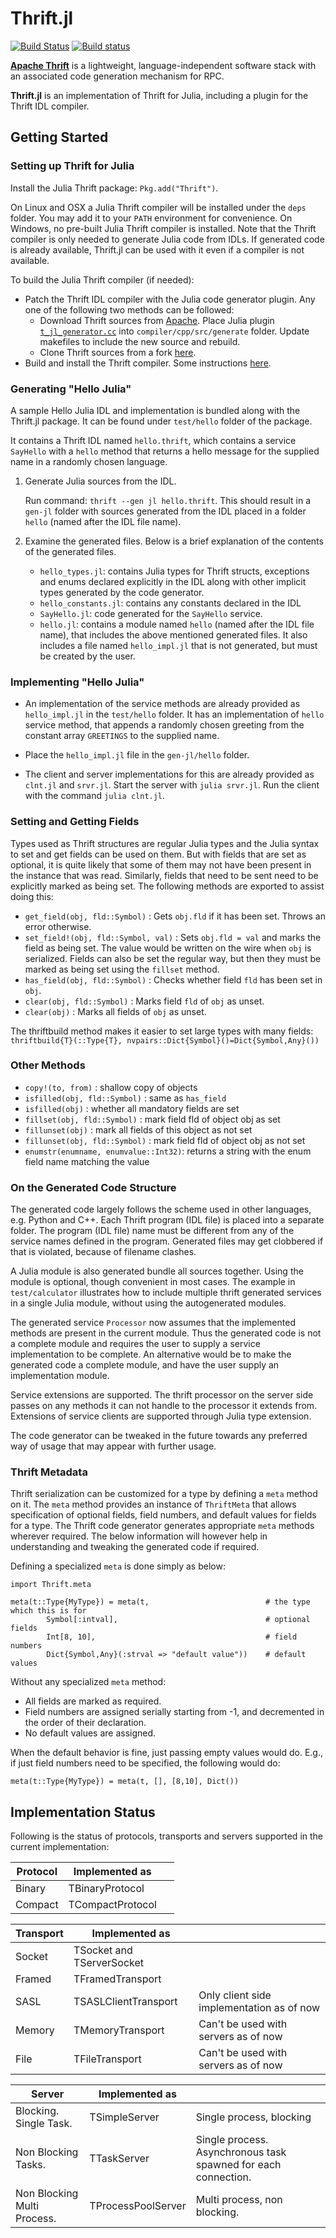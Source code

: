 # Thrift.jl

[![Build Status](https://travis-ci.org/tanmaykm/Thrift.jl.png)](https://travis-ci.org/tanmaykm/Thrift.jl)
[![Build status](https://ci.appveyor.com/api/projects/status/56l7lbwk5fwbtnoo/branch/master?svg=true)](https://ci.appveyor.com/project/tanmaykm/thrift-jl/branch/master)

[**Apache Thrift**](http://thrift.apache.org/) is a lightweight, language-independent software stack with an associated code generation mechanism for RPC.

**Thrift.jl** is an implementation of Thrift for Julia, including a plugin for the Thrift IDL compiler.

## Getting Started

### Setting up Thrift for Julia

Install the Julia Thrift package: `Pkg.add("Thrift")`.


On Linux and OSX a Julia Thrift compiler will be installed under the `deps` folder. You may add it to your `PATH` environment for convenience. On Windows, no pre-built Julia Thrift compiler is installed. Note that the Thrift compiler is only needed to generate Julia code from IDLs. If generated code is already available, Thrift.jl can be used with it even if a compiler is not available.

To build the Julia Thrift compiler (if needed):
- Patch the Thrift IDL compiler with the Julia code generator plugin. Any one of the following two methods can be followed:
    - Download Thrift sources from [Apache](http://thrift.apache.org/download/). Place Julia plugin [`t_jl_generator.cc`](https://github.com/tanmaykm/Thrift.jl/tree/master/compiler) into `compiler/cpp/src/generate` folder. Update makefiles to include the new source and rebuild.
    - Clone Thrift sources from a fork [here](https://github.com/tanmaykm/thrift).
- Build and install the Thrift compiler. Some instructions [here](http://thrift.apache.org/tutorial/).

### Generating "Hello Julia"
A sample Hello Julia IDL and implementation is bundled along with the Thrift.jl package. It can be found under `test/hello` folder of the package.

It contains a Thrift IDL named `hello.thrift`, which contains a service `SayHello` with a `hello` method that returns a hello message for the supplied name in a randomly chosen language.

1. Generate Julia sources from the IDL.

   Run command: `thrift --gen jl hello.thrift`.
   This should result in a `gen-jl` folder with sources generated from the IDL placed in a folder `hello` (named after the IDL file name).

2. Examine the generated files. Below is a brief explanation of the contents of the generated files.

   -  `hello_types.jl`: contains Julia types for Thrift structs, exceptions and enums declared explicitly in the IDL along with other implicit types generated by the code generator.
   - `hello_constants.jl`: contains any constants declared in the IDL
   - `SayHello.jl`: code generated for the `SayHello` service.
   - `hello.jl`: contains a module named `hello` (named after the IDL file name), that includes the above mentioned generated files. It also includes a file named `hello_impl.jl` that is not generated, but must be created by the user.

### Implementing "Hello Julia"
- An implementation of the service methods are already provided as `hello_impl.jl` in the `test/hello` folder. It has an implementation of `hello` service method, that appends a randomly chosen greeting from the constant array `GREETINGS` to the supplied name.

- Place the `hello_impl.jl` file in the `gen-jl/hello` folder.

- The client and server implementations for this are already provided as `clnt.jl` and `srvr.jl`. Start the server with `julia srvr.jl`. Run the client with the command `julia clnt.jl`.



### Setting and Getting Fields
Types used as Thrift structures are regular Julia types and the Julia syntax to set and get fields can be used on them. But with fields that are set as optional, it is quite likely that some of them may not have been present in the instance that was read. Similarly, fields that need to be sent need to be explicitly marked as being set. The following methods are exported to assist doing this:

- `get_field(obj, fld::Symbol)` : Gets `obj.fld` if it has been set. Throws an error otherwise.
- `set_field!(obj, fld::Symbol, val)` : Sets `obj.fld = val` and marks the field as being set. The value would be written on the wire when `obj` is serialized. Fields can also be set the regular way, but then they must be marked as being set using the `fillset` method.
- `has_field(obj, fld::Symbol)` : Checks whether field `fld` has been set in `obj`.
- `clear(obj, fld::Symbol)` : Marks field `fld` of `obj` as unset.
- `clear(obj)` : Marks all fields of `obj` as unset.

The thriftbuild method makes it easier to set large types with many fields:
`thriftbuild{T}(::Type{T}, nvpairs::Dict{Symbol}()=Dict{Symbol,Any}())`

### Other Methods
- `copy!(to, from)` : shallow copy of objects
- `isfilled(obj, fld::Symbol)` : same as `has_field`
- `isfilled(obj)` : whether all mandatory fields are set
- `fillset(obj, fld::Symbol)` : mark field fld of object obj as set
- `fillunset(obj)` : mark all fields of this object as not set
- `fillunset(obj, fld::Symbol)` : mark field fld of object obj as not set
- `enumstr(enumname, enumvalue::Int32)`: returns a string with the enum field name matching the value


### On the Generated Code Structure

The generated code largely follows the scheme used in other languages, e.g. Python and C++. Each Thrift program (IDL file) is placed into a separate folder. The program (IDL file) name must be different from any of the service names defined in the program. Generated files may get clobbered if that is violated, because of filename clashes.

A Julia module is also generated  bundle all sources together. Using the module is optional, though convenient in most cases. The example in `test/calculator` illustrates how to include multiple thrift generated services in a single Julia module, without using the autogenerated modules.

The generated service `Processor` now assumes that the implemented methods are present in the current module. Thus the generated code is not a complete module and requires the user to supply a service implementation to be complete. An alternative would be to make the generated code a complete module, and have the user supply an implementation module.

Service extensions are supported. The thrift processor on the server side passes on any methods it can not handle to the processor it extends from. Extensions of service clients are supported through Julia type extension.

The code generator can be tweaked in the future towards any preferred way of usage that may appear with further usage.


### Thrift Metadata

Thrift serialization can be customized for a type by defining a `meta` method on it. The `meta` method provides an instance of `ThriftMeta` that allows specification of optional fields, field numbers, and default values for fields for a type. The Thrift code generator generates appropriate `meta` methods wherever required. The below information will however help in understanding and tweaking the generated code if required.

Defining a specialized `meta` is done simply as below:

````
import Thrift.meta

meta(t::Type{MyType}) = meta(t,                          # the type which this is for
        Symbol[:intval],                                 # optional fields
        Int[8, 10],                                      # field numbers
        Dict{Symbol,Any}(:strval => "default value"))    # default values
````

Without any specialized `meta` method:

- All fields are marked as required.
- Field numbers are assigned serially starting from -1, and decremented in the order of their declaration.
- No default values are assigned.

When the default behavior is fine, just passing empty values would do. E.g., if just field numbers need to be specified, the following would do:

````
meta(t::Type{MyType}) = meta(t, [], [8,10], Dict())
````


## Implementation Status

Following is the status of protocols, transports and servers supported in the current implementation:

Protocol       | Implemented as               | &nbsp;
---            | ---                          | ---
Binary         | TBinaryProtocol              |
Compact        | TCompactProtocol             |

Transport      | Implemented as               | &nbsp;
---            | ---                          | ---
Socket         | TSocket and TServerSocket    |
Framed         | TFramedTransport             |
SASL           | TSASLClientTransport         | Only client side implementation as of now
Memory         | TMemoryTransport             | Can't be used with servers as of now
File           | TFileTransport               | Can't be used with servers as of now

Server                      | Implemented as               | &nbsp;
---                         | ---                          | ---
Blocking. Single Task.      | TSimpleServer                | Single process, blocking
Non Blocking Tasks.         | TTaskServer                  | Single process. Asynchronous task spawned for each connection.
Non Blocking Multi Process. | TProcessPoolServer           | Multi process, non blocking.
